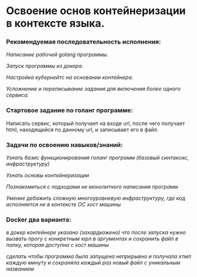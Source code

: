 # **Освоение основ контейнеризации в контексте языка.**
### Рекомендуемая последовательность исполнения:

 *Написание рабочей golang программы.*

 *Запуск программы из докера.*

 *Настройка кубернейтс на основании контейнера.*

 *Усложнение и переписывание задания для включения более одного сервиса.*


### Стартовое задание по голанг программе:
Написать сервис, который получает на входе url, после чего получает html, находящийся по данному url, и записывает его в файл.

### Задачи по освоению навыков/знаний:
*Узнать базис функционирования голанг программ (базовый синтаксис, инфраструктуру)*

*Узнать основы контейнеризации*

*Познакомиться с подходами не монолитного написания программ*

*Умение дебажить сложную многоуровневую инфраструктуру, где код исполняется не в контексте ОС хост машины*

### Docker два варианта:
*в докер контейнере указано (захардкожено) что после запуска нужно вызвать прогу с конкретным юрл в аргументах и сохранить файл в папку, которая доступна с хост машины*

*сделать чтобы программа была запущена непрерывно и получала хтмл каждую минуту и сохраняла каждый раз новый файл с уникальным названием*
